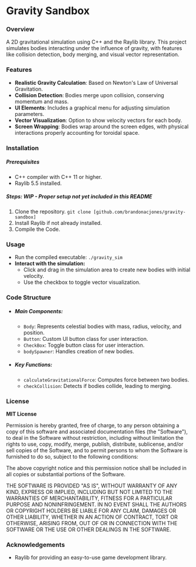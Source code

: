 # Gravity Sandbox

### Overview
A 2D gravitational simulation using C++ and the Raylib library. This project simulates bodies interacting under the influence of gravity, with features like collision detection, body merging, and visual vector representation.

### Features
* **Realistic Gravity Calculation**: Based on Newton's Law of Universal Gravitation.
* **Collision Detection**: Bodies merge upon collision, conserving momentum and mass.
* **UI Elements**: Includes a graphical menu for adjusting simulation parameters.
* **Vector Visualization**: Option to show velocity vectors for each body.
* **Screen Wrapping**: Bodies wrap around the screen edges, with physical interactions properly accounting for toroidal space.

### Installation
##### Prerequisites
* C++ compiler with C++ 11 or higher.
* Raylib 5.5 installed.

##### Steps: **WIP** - ***Proper setup not yet included in this README***

1. Clone the repository.
```git clone [github.com/brandonacjones/gravity-sandbox]```
2. Install Raylib if not already installed.
3. Compile the Code.

### Usage
* Run the compiled executable:
``` ./gravity_sim ```
* **Interact with the simulation:**
     * Click and drag in the simulation area to create new bodies with initial velocity.
     * Use the checkbox to toggle vector visualization.

### Code Structure
* ##### **Main Components:**
     * `Body`: Represents celestial bodies with mass, radius, velocity, and position.
     * `Button`: Custom UI button class for user interaction.
     * `CheckBox`: Toggle button class for user interaction.
     * `bodySpawner`: Handles creation of new bodies.
* ##### **Key Functions:**
     * `calculateGravitationalForce`: Computes force between two bodies.
     * `checkCollision`: Detects if bodies collide, leading to merging.

### License
**MIT License**

Permission is hereby granted, free of charge, to any person obtaining a copy of this software and associated documentation files (the "Software"), to deal in the Software without restriction, including without limitation the rights to use, copy, modify, merge, publish, distribute, sublicense, and/or sell copies of the Software, and to permit persons to whom the Software is furnished to do so, subject to the following conditions:

The above copyright notice and this permission notice shall be included in all copies or substantial portions of the Software.

THE SOFTWARE IS PROVIDED "AS IS", WITHOUT WARRANTY OF ANY KIND, EXPRESS OR IMPLIED, INCLUDING BUT NOT LIMITED TO THE WARRANTIES OF MERCHANTABILITY, FITNESS FOR A PARTICULAR PURPOSE AND NONINFRINGEMENT. IN NO EVENT SHALL THE AUTHORS OR COPYRIGHT HOLDERS BE LIABLE FOR ANY CLAIM, DAMAGES OR OTHER LIABILITY, WHETHER IN AN ACTION OF CONTRACT, TORT OR OTHERWISE, ARISING FROM, OUT OF OR IN CONNECTION WITH THE SOFTWARE OR THE USE OR OTHER DEALINGS IN THE SOFTWARE.

### Acknowledgements
* Raylib for providing an easy-to-use game development library.
